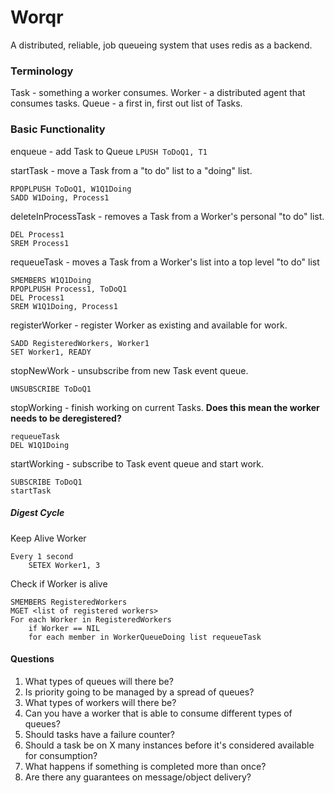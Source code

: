 # Worqr

A distributed, reliable, job queueing system that uses redis as a backend.

### Terminology

Task - something a worker consumes.
Worker - a distributed agent that consumes tasks.
Queue - a first in, first out list of Tasks.

### Basic Functionality

enqueue - add Task to Queue
`LPUSH ToDoQ1, T1`

startTask - move a Task from a "to do" list to a "doing" list.

```
RPOPLPUSH ToDoQ1, W1Q1Doing
SADD W1Doing, Process1
```

deleteInProcessTask - removes a Task from a Worker's personal "to do" list.

```
DEL Process1
SREM Process1
```

requeueTask - moves a Task from a Worker's list into a top level "to do" list

```
SMEMBERS W1Q1Doing
RPOPLPUSH Process1, ToDoQ1
DEL Process1
SREM W1Q1Doing, Process1
```

registerWorker - register Worker as existing and available for work.

```
SADD RegisteredWorkers, Worker1
SET Worker1, READY
```

stopNewWork - unsubscribe from new Task event queue.

```
UNSUBSCRIBE ToDoQ1
```

stopWorking - finish working on current Tasks. **Does this mean the worker needs to be deregistered?**

```
requeueTask
DEL W1Q1Doing
```

startWorking - subscribe to Task event queue and start work.

```
SUBSCRIBE ToDoQ1
startTask
```

##### Digest Cycle

Keep Alive Worker

```
Every 1 second
	SETEX Worker1, 3
```

Check if Worker is alive

```
SMEMBERS RegisteredWorkers
MGET <list of registered workers>
For each Worker in RegisteredWorkers
	if Worker == NIL
	for each member in WorkerQueueDoing list requeueTask
```

#### Questions

1. What types of queues will there be?
2. Is priority going to be managed by a spread of queues?
3. What types of workers will there be?
4. Can you have a worker that is able to consume different types of queues?
5. Should tasks have a failure counter?
6. Should a task be on X many instances before it's considered available for consumption?
7. What happens if something is completed more than once?
8. Are there any guarantees on message/object delivery?